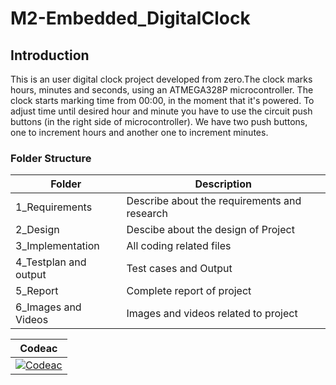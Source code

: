 # M2-Embedded_DigitalClock

## Introduction

This is an user digital clock project developed from zero.The clock marks hours, minutes and seconds, using an ATMEGA328P microcontroller.
The clock starts marking time from 00:00, in the moment that it's powered. To adjust time until desired hour and minute you have to use the circuit push buttons (in the right side of microcontroller). We have two push buttons, one to increment hours and another one to increment minutes.

### Folder Structure

| Folder | Description |
|--------| ----------- |
| 1_Requirements | Describe about the requirements and research |
| 2_Design| Descibe about the design of Project |
| 3_Implementation| All coding related files |
| 4_Testplan and output| Test cases and Output |
| 5_Report| Complete report of project |
| 6_Images and Videos| Images and videos related to project|


|Codeac|
---|
|[![Codeac](https://static.codeac.io/badges/2-483756623.svg "Codeac")](https://app.codeac.io/github/LJayanth916/M2_DigitalClock)|
